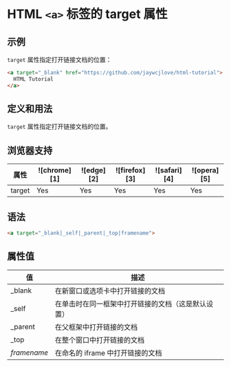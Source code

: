 HTML `<a>` 标签的 target 属性
===

## 示例

`target` 属性指定打开链接文档的位置：

```html idoc:preview
<a target="_blank" href="https://github.com/jaywcjlove/html-tutorial">
  HTML Tutorial
</a>
```

## 定义和用法

`target` 属性指定打开链接文档的位置。

## 浏览器支持

| 属性 | ![chrome][1] | ![edge][2] | ![firefox][3] | ![safari][4] | ![opera][5] |
| ---- | ---- | ---- | ---- | ---- | ---- |
| target    | Yes | Yes | Yes | Yes | Yes |
<!--rehype:style=width: 100%; display: inline-table;-->

## 语法

```html
<a target="_blank|_self|_parent|_top|framename">
```

## 属性值

| 值 | 描述 |
| ---- | ---- |
| _blank      | 在新窗口或选项卡中打开链接的文档 |
| \_self      | 在单击时在同一框架中打开链接的文档（这是默认设置） |
| \_parent    | 在父框架中打开链接的文档 |
| \_top       | 在整个窗口中打开链接的文档 |
| *framename* | 在命名的 iframe 中打开链接的文档 |
<!--rehype:style=width: 100%; display: inline-table;-->
